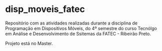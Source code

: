 # disp_moveis_fatec

Repositório com as atividades realizadas durante a disciplina de Programação em Dispositivos Móveis, do 4º semestre do curso Tecnólgo em Análise e Desenvolvimento de Ssitemas da FATEC - Ribeirão Preto.

Projeto está no Master.
